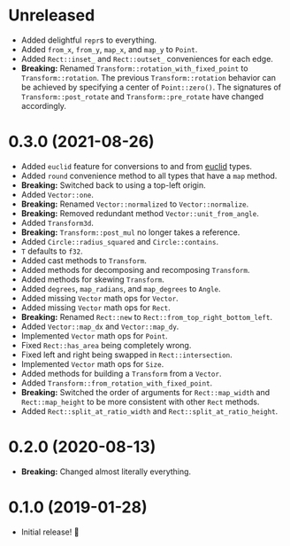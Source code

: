 # Unreleased

- Added delightful `repr`s to everything.
- Added `from_x`, `from_y`, `map_x`, and `map_y` to `Point`.
- Added `Rect::inset_` and `Rect::outset_` conveniences for each edge.
- **Breaking:** Renamed `Transform::rotation_with_fixed_point` to `Transform::rotation`. The previous `Transform::rotation` behavior can be achieved by specifying a center of `Point::zero()`. The signatures of `Transform::post_rotate` and `Transform::pre_rotate` have changed accordingly.

# 0.3.0 (2021-08-26)

- Added `euclid` feature for conversions to and from [euclid](https://github.com/servo/euclid) types.
- Added `round` convenience method to all types that have a `map` method.
- **Breaking:** Switched back to using a top-left origin.
- Added `Vector::one`.
- **Breaking:** Renamed `Vector::normalized` to `Vector::normalize`.
- **Breaking:** Removed redundant method `Vector::unit_from_angle`.
- Added `Transform3d`.
- **Breaking:** `Transform::post_mul` no longer takes a reference.
- Added `Circle::radius_squared` and `Circle::contains`.
- `T` defaults to `f32`.
- Added cast methods to `Transform`.
- Added methods for decomposing and recomposing `Transform`.
- Added methods for skewing `Transform`.
- Added `degrees`, `map_radians`, and `map_degrees` to `Angle`.
- Added missing `Vector` math ops for `Vector`.
- Added missing `Vector` math ops for `Rect`.
- **Breaking:** Renamed `Rect::new` to `Rect::from_top_right_bottom_left`.
- Added `Vector::map_dx` and `Vector::map_dy`.
- Implemented `Vector` math ops for `Point`.
- Fixed `Rect::has_area` being completely wrong.
- Fixed left and right being swapped in `Rect::intersection`.
- Implemented `Vector` math ops for `Size`.
- Added methods for building a `Transform` from a `Vector`.
- Added `Transform::from_rotation_with_fixed_point`.
- **Breaking:** Switched the order of arguments for `Rect::map_width` and `Rect::map_height` to be more consistent with other `Rect` methods.
- Added `Rect::split_at_ratio_width` and `Rect::split_at_ratio_height`.

# 0.2.0 (2020-08-13)

- **Breaking:** Changed almost literally everything.

# 0.1.0 (2019-01-28)

- Initial release! 🎉
